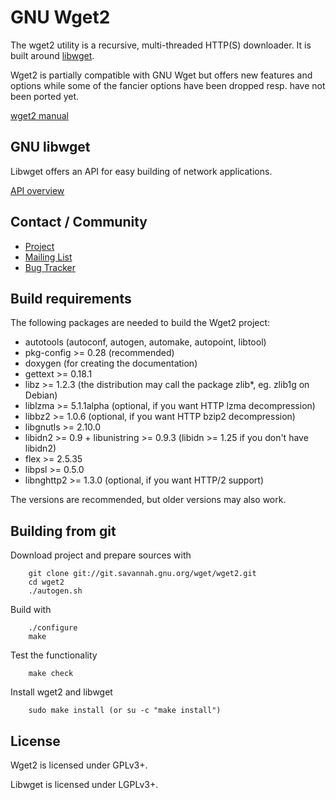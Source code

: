 # GNU Wget2

The wget2 utility is a recursive, multi-threaded HTTP(S) downloader.
It is built around [libwget](#libwget).

Wget2 is partially compatible with GNU Wget but offers new features and options while
some of the fancier options have been dropped resp. have not been ported yet.

[wget2 manual](wget2_manual.md)

## GNU libwget

Libwget offers an API for easy building of network applications.

[API overview](modules.html)


## Contact / Community

* [Project](https://savannah.gnu.org/projects/wget/)
* [Mailing List](https://savannah.gnu.org/mail/?group=wget)
* [Bug Tracker](https://savannah.gnu.org/bugs/?group=wget)


## Build requirements

The following packages are needed to build the Wget2 project:

* autotools (autoconf, autogen, automake, autopoint, libtool)
* pkg-config >= 0.28 (recommended)
* doxygen (for creating the documentation)
* gettext >= 0.18.1
* libz >= 1.2.3 (the distribution may call the package zlib*, eg. zlib1g on Debian)
* liblzma >= 5.1.1alpha (optional, if you want HTTP lzma decompression)
* libbz2 >= 1.0.6 (optional, if you want HTTP bzip2 decompression)
* libgnutls >= 2.10.0
* libidn2 >= 0.9 + libunistring >= 0.9.3 (libidn >= 1.25 if you don't have libidn2)
* flex >= 2.5.35
* libpsl >= 0.5.0
* libnghttp2 >= 1.3.0 (optional, if you want HTTP/2 support)

The versions are recommended, but older versions may also work.


## Building from git

Download project and prepare sources with

		git clone git://git.savannah.gnu.org/wget/wget2.git
		cd wget2
		./autogen.sh

Build with

		./configure
		make

Test the functionality

		make check

Install wget2 and libwget

		sudo make install (or su -c "make install")


## License

Wget2 is licensed under GPLv3+.

Libwget is licensed under LGPLv3+.

